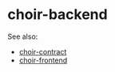 # choir-backend

See also:
* [choir-contract](../choir-contract/README.md)
* [choir-frontend](../choir-frontend/README.md)

